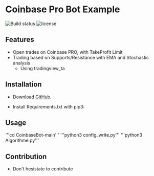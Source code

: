 Coinbase Pro Bot Example
===


![Build status](https://ci.appveyor.com/api/projects/status/bfktntbivg32e103?svg=false)
![license](https://img.shields.io/badge/license-MIT-blue.svg)

Features
--------

- Open trades on Coinbase PRO, with TakeProfit Limit
- Trading based on Supports/Resistance with EMA and Stochastic analysis
  - Using tradingview_ta 



Installation
------------

- Download [GitHub](https://github.com/hugodemenez/CoinbaseBot/archive/refs/heads/main.zip).
  
- Install Requirements.txt with pip3:


Usage
-----
'''cd CoinbaseBot-main'''
'''python3 config_write.py'''
'''python3 Algorithme.py'''

Contribution
------------

- Don't hesistate to contribute 


